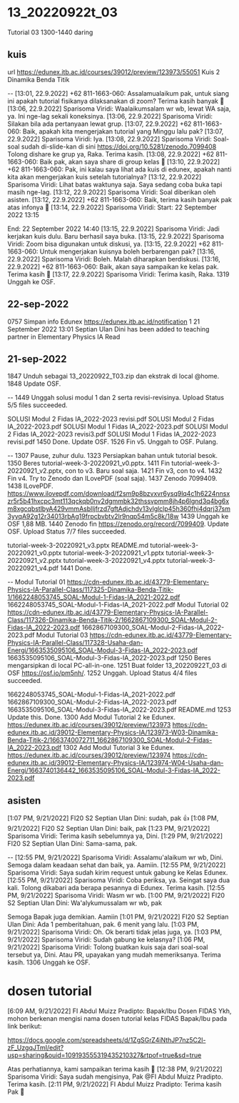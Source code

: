 # 13_20220922t_03
Tutorial 03 1300-1440 daring


## kuis
url https://edunex.itb.ac.id/courses/39012/preview/123973/55051
Kuis 2 Dinamika Benda Titik

--
[13:01, 22.9.2022] +62 811-1663-060: Assalamualaikum pak, untuk siang ini apakah tutorial fisikanya dilaksanakan di zoom? Terima kasih banyak 🙏
[13:06, 22.9.2022] Sparisoma Viridi: Waalaikumsalam wr wb, lewat WA saja, ya. Ini nge-lag sekali koneksinya.
[13:06, 22.9.2022] Sparisoma Viridi: Silakan bila ada pertanyaan lewat grup.
[13:07, 22.9.2022] +62 811-1663-060: Baik, apakah kita mengerjakan tutorial yang Minggu lalu pak?
[13:07, 22.9.2022] Sparisoma Viridi: Iya.
[13:08, 22.9.2022] Sparisoma Viridi: Soal-soal sudah di-slide-kan di sini https://doi.org/10.5281/zenodo.7099408
Tolong dishare ke grup ya, Raka. Terima kasih.
[13:08, 22.9.2022] +62 811-1663-060: Baik pak, akan saya share di group kelas 🙏
[13:10, 22.9.2022] +62 811-1663-060: Pak, ini kalau saya lihat ada kuis di edunex, apakah nanti kita akan mengerjakan kuis setelah tutorialnya?
[13:12, 22.9.2022] Sparisoma Viridi: Lihat batas waktunya saja. Saya sedang coba buka tapi masih nge-lag.
[13:12, 22.9.2022] Sparisoma Viridi: Soal diberikan oleh asisten.
[13:12, 22.9.2022] +62 811-1663-060: Baik, terima kasih banyak pak atas infonya 🙏
[13:14, 22.9.2022] Sparisoma Viridi: Start: 22 September 2022 13:15

End: 22 September 2022 14:40
[13:15, 22.9.2022] Sparisoma Viridi: Jadi kerjakan kuis dulu. Baru berhasil saya buka.
[13:15, 22.9.2022] Sparisoma Viridi: Zoom bisa digunakan untuk diskusi, ya.
[13:15, 22.9.2022] +62 811-1663-060: Untuk mengerjakan kuisnya boleh berbarengan pak?
[13:16, 22.9.2022] Sparisoma Viridi: Boleh. Malah diharapkan berdiskusi.
[13:16, 22.9.2022] +62 811-1663-060: Baik, akan saya sampaikan ke kelas pak. Terima kasih 🙏
[13:17, 22.9.2022] Sparisoma Viridi: Terima kasih, Raka.
1319 Unggah ke OSF.


## 22-sep-2022
0757 Simpan info Edunex https://edunex.itb.ac.id/notification
1	21 September 2022 13:01	Septian Ulan Dini has been added to teaching partner in Elementary Physics IA	Read


## 21-sep-2022
1847 Unduh sebagai 13_20220922_T03.zip dan ekstrak di local @home.
1848 Update OSF.

--
1449 Unggah solusi modul 1 dan 2 serta revisi-revisinya.
Upload Status
5/5 files succeeded.

SOLUSI Modul 2 Fidas IA_2022-2023 revisi.pdf
SOLUSI Modul 2 Fidas IA_2022-2023.pdf
SOLUSI Modul 1 Fidas IA_2022-2023.pdf
SOLUSI Modul 2 Fidas IA_2022-2023 revisi3.pdf
SOLUSI Modul 1 Fidas IA_2022-2023 revisi.pdf
1450 Done. Update OSF.
1526 Fin v5. Unggah to OSF. Pulang.

--
1307 Pause, zuhur dulu.
1323 Persiapkan bahan untuk tutorial besok.
1350 Beres tutorial-week-3-20220921_v0.pptx.
1411 Fin tutorial-week-3-20220921_v2.pptx, con to v3. Baru soal saja.
1421 Fin v3, con to v4.
1432 Fin v4. Try to Zenodo dan ILovePDF (soal saja).
1437 Zenodo 7099409.
1438 ILovePDF.
https://www.ilovepdf.com/download/f2sm9p8bzvxvr6ysq9lq4c1h6224nnsxzr5r5b41hxcpc3mt113qckqb0nv2dgmmbk32thssvpmm8jh4p6lgnd3q4bg6xm8xgcqbstlbyA429vmmAsblljfrzd7gftAdjchdv13vlglclp45h360fhj4dqrj37sm3yyqA92g12r34013rbAg19frpcbvbtv2lr9nqp54m5c8k/18w
1439 Unggah ke OSF 1,88 MB.
1440 Zenodo fin https://zenodo.org/record/7099409. Update OSF.
Upload Status
7/7 files succeeded.

tutorial-week-3-20220921_v3.pptx
README.md
tutorial-week-3-20220921_v0.pptx
tutorial-week-3-20220921_v1.pptx
tutorial-week-3-20220921_v2.pptx
tutorial-week-3-20220921_v4.pptx
tutorial-week-3-20220921_v4.pdf
1441 Done.

--
Modul Tutorial 01
https://cdn-edunex.itb.ac.id/43779-Elementary-Physics-IA-Parallel-Class/117325-Dinamika-Benda-Titik-1/1662248053745_SOAL-Modul-1-Fidas-IA_2021-2022.pdf
1662248053745_SOAL-Modul-1-Fidas-IA_2021-2022.pdf
Modul Tutorial 02
https://cdn-edunex.itb.ac.id/43779-Elementary-Physics-IA-Parallel-Class/117326-Dinamika-Benda-Titik-2/1662867109300_SOAL-Modul-2-Fidas-IA_2022-2023.pdf
1662867109300_SOAL-Modul-2-Fidas-IA_2022-2023.pdf
Modul Tutorial 03
https://cdn-edunex.itb.ac.id/43779-Elementary-Physics-IA-Parallel-Class/117328-Usaha-dan-Energi/1663535095106_SOAL-Modul-3-Fidas-IA_2022-2023.pdf
1663535095106_SOAL-Modul-3-Fidas-IA_2022-2023.pdf
1250 Beres mengarsipkan di local PC-all-in-one.
1251 Buat folder 13_20220922T_03 di OSF https://osf.io/pm5nh/.
1252 Unggah.
Upload Status
4/4 files succeeded.

1662248053745_SOAL-Modul-1-Fidas-IA_2021-2022.pdf
1662867109300_SOAL-Modul-2-Fidas-IA_2022-2023.pdf
1663535095106_SOAL-Modul-3-Fidas-IA_2022-2023.pdf
README.md
1253 Update this. Done.
1300 Add Modul Tutorial 2 ke Edunex.
https://edunex.itb.ac.id/courses/39012/preview/123973
https://cdn-edunex.itb.ac.id/39012-Elementary-Physics-IA/123973-W03-Dinamika-Benda-Titik-2/1663740072711_1662867109300_SOAL-Modul-2-Fidas-IA_2022-2023.pdf
1302 Add Modul Tutorial 3 ke Edunex.
https://edunex.itb.ac.id/courses/39012/preview/123974
https://cdn-edunex.itb.ac.id/39012-Elementary-Physics-IA/123974-W04-Usaha-dan-Energi/1663740136442_1663535095106_SOAL-Modul-3-Fidas-IA_2022-2023.pdf


## asisten
[1:07 PM, 9/21/2022] FI20 S2 Septian Ulan Dini: sudah, pak 👍
[1:08 PM, 9/21/2022] FI20 S2 Septian Ulan Dini: baik, pak
[1:23 PM, 9/21/2022] Sparisoma Viridi: Terima kasih sebelumnya ya, Dini.
[1:29 PM, 9/21/2022] FI20 S2 Septian Ulan Dini: Sama-sama, pak.

--
[12:55 PM, 9/21/2022] Sparisoma Viridi: Assalamu'alaikum wr wb, Dini. Semoga dalam keadaan sehat dan baik, ya. Aamiin.
[12:55 PM, 9/21/2022] Sparisoma Viridi: Saya sudah kirim request untuk gabung ke Kelas Edunex.
[12:55 PM, 9/21/2022] Sparisoma Viridi: Coba periksa, ya. Seingat saya dua kali. Tolong dikabari ada berapa pesannya di Edunex. Terima kasih.
[12:55 PM, 9/21/2022] Sparisoma Viridi: Wasm wr wb.
[1:00 PM, 9/21/2022] FI20 S2 Septian Ulan Dini: Wa'alykumussalam wr wb, pak

Semoga Bapak juga demikian. Aamiin
[1:01 PM, 9/21/2022] FI20 S2 Septian Ulan Dini: Ada 1 pemberitahuan, pak. 6 menit yang lalu.
[1:03 PM, 9/21/2022] Sparisoma Viridi: Oh. Ok berarti tidak jelas juga, ya.
[1:03 PM, 9/21/2022] Sparisoma Viridi: Sudah gabung ke kelasnya?
[1:06 PM, 9/21/2022] Sparisoma Viridi: Tolong buatkan kuis saja dari soal-soal tersebut ya, Dini. Atau PR, upayakan yang mudah memeriksanya. Terima kasih.
1306 Unggah ke OSF.


# dosen tutorial
[6:09 AM, 9/21/2022] FI Abdul Muizz Pradipto: Bapak/Ibu Dosen FIDAS Ykh, 
mohon berkenan mengisi nama dosen tutorial kelas FIDAS Bapak/Ibu pada link berikut: 

https://docs.google.com/spreadsheets/d/1ZgSGrZ4iNthJP7nz5C2l-zF_UzgqJTmI/edit?usp=sharing&ouid=109193555319435210327&rtpof=true&sd=true

Atas perhatiannya, kami sampaikan terima kasih 🙏
[12:38 PM, 9/21/2022] Sparisoma Viridi: Saya sudah mengisinya, Pak @FI Abdul Muizz Pradipto. Terima kasih.
[2:11 PM, 9/21/2022] FI Abdul Muizz Pradipto: Terima kasih Pak 🙏